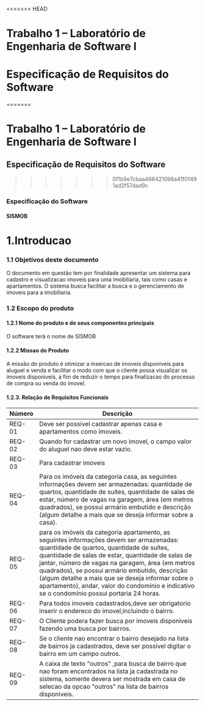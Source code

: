 <<<<<<< HEAD
#
# Trabalho 1 – Laboratório de Engenharia de Software I

# Especificação de Requisitos do Software
=======
 
# Trabalho 1 – Laboratório de Engenharia de Software I

## Especificação de Requisitos do Software
>>>>>>> 0f1b9e7cbaa468421098a41f01491ad2f57dad9c
### Especificação do Software
#### SISMOB
# 1.Introducao
### 1.1 Objetivos deste documento
O documento em questão tem por finalidade apresentar um sistema para cadastro e visualizacao imoveis para uma imobiliaria, tais como casas e apartamentos. O sistema busca facilitar a busca e o gerenciamento de imoveis para a imobiliaria.
### 1.2 Escopo do produto
#### 1.2.1	Nome do produto e de seus componentes principais
O software terá o nome de SISMOB

#### 1.2.2	Missao do Produto
A missão do produto é otimizar a insercao de imoveis disponiveis para aluguel e venda e facilitar o modo com que o cliente possa visualizar os imoveis disponiveis, a fim de reduzir o tempo para finalizacao do processo de compra ou venda do imovel.


#### 1.2.3.	Relação de Requisitos Funcionais

Número   | Descrição
--------- | ------
REQ-01 | Deve ser possivel cadastrar apenas casa e apartamentos como imoveis.
REQ-02 | Quando for cadastrar um novo imovel, o campo valor do aluguel nao deve estar vazio.
REQ-03 | Para cadastrar imoveis 
REQ-04 | Para os imóveis da categoria casa, as seguintes informações devem ser armazenadas: quantidade de quartos, quantidade de suítes, quantidade de salas de estar, número de vagas na garagem, área (em metros quadrados), se possui armário embutido e descrição (algum detalhe a mais que se deseja informar sobre a casa).
REQ-05 | para os imóveis da categoria apartamento, as seguintes informações devem ser armazenadas: quantidade de quartos, quantidade de suítes, quantidade de salas de estar, quantidade de salas de jantar, número de vagas na garagem, área (em metros quadrados), se possui armário embutido, descrição (algum detalhe a mais que se deseja informar sobre o apartamento), andar, valor do condomínio e indicativo se o condomínio possui portaria 24 horas.
REQ-06 | Para todos imoveis cadastrados,deve ser obrigatorio inserir o endereco do imovel,incluindo o bairro.
REQ-07  | O Cliente podera fazer busca por imoveis disponiveis fazendo uma busca por bairros.
REQ-08 | Se o cliente nao encontrar o bairro desejado na lista de bairros ja cadastrados, deve ser possivel digitar o bairro em um campo outros.
REQ-09 | A caixa de texto "outros" ,para busca de bairro que nao foram encontrados na lista ja cadastrada no sistema, somente devera ser mostrada em casa de selecao da opcao "outros" na lista de bairros disponiveis.
